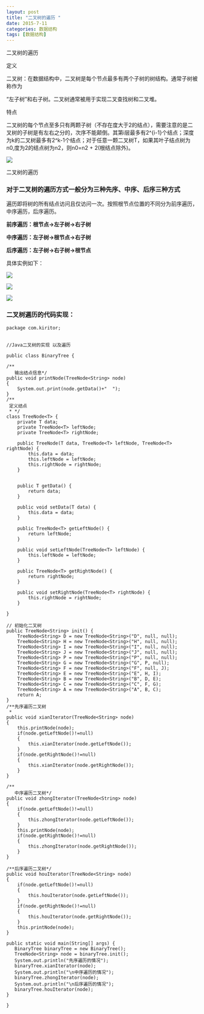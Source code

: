 ```yaml
---
layout: post
title: "二叉树的遍历 "
date: 2015-7-11
categories: 数据结构
tags: [数据结构]
---
```

二叉树的遍历

<!-- more -->

定义
                    
二叉树：在数据结构中，二叉树是每个节点最多有两个子树的树结构。通常子树被称作为
             
“左子树”和右子树。二叉树通常被用于实现二叉查找树和二叉堆。
        
特点
                  
二叉树的每个节点至多只有两颗子树（不存在度大于2的结点），需要注意的是二叉树的子树是有左右之分的，次序不能颠倒。其第i层最多有2^{i-1}个结点；深度为k的二叉树最多有2^k-1个结点；对于任意一颗二叉树T，如果其叶子结点树为n0,度为2的结点树为n2，则n0=n2 + 2(根结点除外)。

![](http://img-storage.qiniudn.com/15-7-11/16561679.jpg)

二叉树的遍历

### 对于二叉树的遍历方式一般分为三种先序、中序、后序三种方式

遍历即将树的所有结点访问且仅访问一次。按照根节点位置的不同分为前序遍历，中序遍历，后序遍历。

**前序遍历：根节点->左子树->右子树**

**中序遍历：左子树->根节点->右子树**

**后序遍历：左子树->右子树->根节点**

具体实例如下：


![](http://img-storage.qiniudn.com/15-7-11/45724670.jpg)


![](http://img-storage.qiniudn.com/15-7-11/99941943.jpg)


![](http://img-storage.qiniudn.com/15-7-11/87786522.jpg)


### 二叉树遍历的代码实现：
    package com.kiritor;  
  
    
    //Java二叉树的实现 以及遍历 

    public class BinaryTree {  
      
    /** 
       输出结点信息*/  
    public void printNode(TreeNode<String> node)  
    {  
        System.out.print(node.getData()+"  ");  
    }  
    /** 
     定义结点 
     * */  
    class TreeNode<T> {  
        private T data;  
        private TreeNode<T> leftNode;  
        private TreeNode<T> rightNode;  
  
        public TreeNode(T data, TreeNode<T> leftNode, TreeNode<T> rightNode) {  
            this.data = data;  
            this.leftNode = leftNode;  
            this.rightNode = rightNode;  
        }  
          
  
        public T getData() {  
            return data;  
        }  
  
        public void setData(T data) {  
            this.data = data;  
        }  
  
        public TreeNode<T> getLeftNode() {  
            return leftNode;  
        }  
  
        public void setLeftNode(TreeNode<T> leftNode) {  
            this.leftNode = leftNode;  
        }  
  
        public TreeNode<T> getRightNode() {  
            return rightNode;  
        }  
  
        public void setRightNode(TreeNode<T> rightNode) {  
            this.rightNode = rightNode;  
        }  
  
    }  
  
    // 初始化二叉树  
    public TreeNode<String> init() {  
        TreeNode<String> D = new TreeNode<String>("D", null, null);  
        TreeNode<String> H = new TreeNode<String>("H", null, null);  
        TreeNode<String> I = new TreeNode<String>("I", null, null);  
        TreeNode<String> J = new TreeNode<String>("J", null, null);  
        TreeNode<String> P = new TreeNode<String>("P", null, null);  
        TreeNode<String> G = new TreeNode<String>("G", P, null);  
        TreeNode<String> F = new TreeNode<String>("F", null, J);  
        TreeNode<String> E = new TreeNode<String>("E", H, I);  
        TreeNode<String> B = new TreeNode<String>("B", D, E);  
        TreeNode<String> C = new TreeNode<String>("C", F, G);  
        TreeNode<String> A = new TreeNode<String>("A", B, C);  
        return A;  
    }  
    /**先序遍历二叉树 
     *  
    public void xianIterator(TreeNode<String> node)  
    {  
        this.printNode(node);  
        if(node.getLeftNode()!=null)  
        {  
            this.xianIterator(node.getLeftNode());  
        }  
        if(node.getRightNode()!=null)  
        {  
            this.xianIterator(node.getRightNode());  
        }  
    }  
      
    /** 
       中序遍历二叉树*/  
    public void zhongIterator(TreeNode<String> node)  
    {  
        if(node.getLeftNode()!=null)  
        {  
            this.zhongIterator(node.getLeftNode());  
        }  
        this.printNode(node);  
        if(node.getRightNode()!=null)  
        {  
            this.zhongIterator(node.getRightNode());  
        }  
    }  
      
    /**后序遍历二叉树*/  
    public void houIterator(TreeNode<String> node)  
    {  
        if(node.getLeftNode()!=null)  
        {  
            this.houIterator(node.getLeftNode());  
        }  
        if(node.getRightNode()!=null)  
        {  
            this.houIterator(node.getRightNode());  
        }  
        this.printNode(node);  
    }  
      
    public static void main(String[] args) {  
       BinaryTree binaryTree = new BinaryTree();  
       TreeNode<String> node = binaryTree.init();  
       System.out.println("先序遍历的情况");  
       binaryTree.xianIterator(node);  
       System.out.println("\n中序遍历的情况");  
       binaryTree.zhongIterator(node);  
       System.out.println("\n后序遍历的情况");  
       binaryTree.houIterator(node);  
    }  
      
    }  
